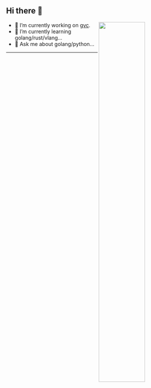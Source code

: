 ## Hi there 👋

<picture>
    <source media="(prefers-color-scheme: dark)" srcset="https://github-readme-stats-ouuan.vercel.app/api?username=moqsien&theme=dark&show_icons=true">
    <img align="right" width="50%" src="https://github-readme-stats-ouuan.vercel.app/api?username=moqsien&show_icons=true">
</picture>

- 🔭 I’m currently working on [gvc](https://github.com/moqsien/gvc).
- 🌱 I’m currently learning golang/rust/vlang...
- 💬 Ask me about golang/python...

---
